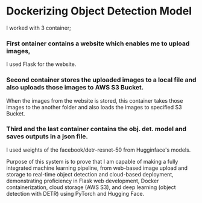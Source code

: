 # Dockerizing Object Detection Model

I worked with 3 container;

### First ontainer contains a website which enables me to upload images,
I used Flask for the website.
### Second container stores the uploaded images to a local file and also uploads those images to AWS S3 Bucket.
When the images from the website is stored, this container takes those images to the another folder and also loads the images to specified S3 Bucket.
### Third and the last container contains the obj. det. model and saves outputs in a json file.
I used weights of the facebook/detr-resnet-50 from Hugginface's models.

Purpose of this system is to prove that I am capable of making a fully integrated machine learning pipeline, from web-based image upload and storage to real-time object detection and cloud-based deployment, demonstrating proficiency in Flask web development, Docker containerization, cloud storage (AWS S3), and deep learning (object detection with DETR) using PyTorch and Hugging Face.
